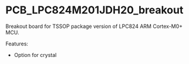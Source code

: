 # PCB_LPC824M201JDH20_breakout

Breakout board for TSSOP package version of LPC824 ARM Cortex-M0+ MCU. 

Features:
 * Option for crystal
